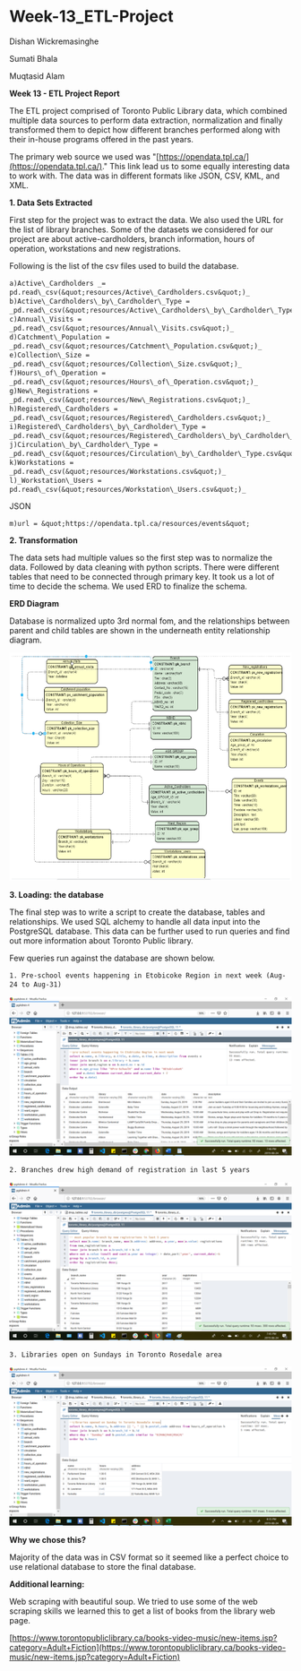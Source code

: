 # Week-13_ETL-Project

Dishan Wickremasinghe

Sumati Bhala

Muqtasid Alam

**Week 13 - ETL Project Report**

The ETL project comprised of Toronto Public Library data, which combined multiple data sources to perform data extraction, normalization and finally transformed them to depict how different branches performed along with their in-house programs offered in the past years.

The primary web source we used was &quot;[https://opendata.tpl.ca/](https://opendata.tpl.ca/).&quot; This link lead us to some equally interesting data to work with. The data was in different formats like JSON, CSV, KML, and XML.

**1. Data Sets Extracted**

First step for the project was to extract the data. We also used the URL for the list of library branches. Some of the datasets we considered for our project are about active-cardholders, branch information, hours of operation, workstations and new registrations.

Following is the list of the csv files used to build the database.

	a)Active\_Cardholders _= pd.read\_csv(&quot;resources/Active\_Cardholders.csv&quot;)_
	b)Active\_Cardholders\_by\_Cardholder\_Type = _pd.read\_csv(&quot;resources/Active\_Cardholders\_by\_Cardholder\_Type.csv&quot;)_
	c)Annual\_Visits = _pd.read\_csv(&quot;resources/Annual\_Visits.csv&quot;)_
	d)Catchment\_Population = _pd.read\_csv(&quot;resources/Catchment\_Population.csv&quot;)_
	e)Collection\_Size = _pd.read\_csv(&quot;resources/Collection\_Size.csv&quot;)_
	f)Hours\_of\_Operation = _pd.read\_csv(&quot;resources/Hours\_of\_Operation.csv&quot;)_
	g)New\_Registrations = _pd.read\_csv(&quot;resources/New\_Registrations.csv&quot;)_
	h)Registered\_Cardholders = _pd.read\_csv(&quot;resources/Registered\_Cardholders.csv&quot;)_
	i)Registered\_Cardholders\_by\_Cardholder\_Type = _pd.read\_csv(&quot;resources/Registered\_Cardholders\_by\_Cardholder\_Type.csv&quot;)_
	j)Circulation\_by\_Cardholder\_Type = _pd.read\_csv(&quot;resources/Circulation\_by\_Cardholder\_Type.csv&quot;)_
	k)Workstations = _pd.read\_csv(&quot;resources/Workstations.csv&quot;)_
	l)_Workstation\_Users = pd.read\_csv(&quot;resources/Workstation\_Users.csv&quot;)_

JSON

	m)url = &quot;https://opendata.tpl.ca/resources/events&quot;

**2. Transformation**

The data sets had multiple values so the first step was to normalize the data. Followed by data cleaning with python scripts. There were different tables that need to be connected through primary key. It took us a lot of time to decide the schema. We used ERD to finalize the schema.

**ERD Diagram**

Database is normalized upto 3rd normal fom, and the relationships between parent and child tables are shown in the underneath entity relationship diagram.

![ERD Diagram](erd.png)

**3. Loading: the database**

The final step was to write a script to create the database, tables and relationships. We used SQL alchemy to handle all data input into the PostgreSQL database. This data can be further used to run queries and find out more information about Toronto Public library.

Few queries run against the database are shown below.

	1. Pre-school events happening in Etobicoke Region in next week (Aug-24 to Aug-31)

![Query 1](query1.png)


	2. Branches drew high demand of registration in last 5 years

![Query 2](query2.png)


	3. Libraries open on Sundays in Toronto Rosedale area

![Query 3](query3.png)


**Why we chose this?**

Majority of the data was in CSV format so it seemed like a perfect choice to use relational database to store the final database.

**Additional learning:**

Web scraping with beautiful soup. We tried to use some of the web scraping skills we learned this to get a list of books from the library web page.

[https://www.torontopubliclibrary.ca/books-video-music/new-items.jsp?category=Adult+Fiction](https://www.torontopubliclibrary.ca/books-video-music/new-items.jsp?category=Adult+Fiction)